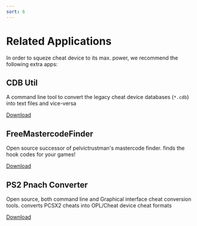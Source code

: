 ```yaml
---
sort: 6
---
```


# Related Applications

In order to squeze cheat device to its max. power, we recommend the following extra apps:

## CDB Util

A command line tool to convert the legacy cheat device databases (`*.cdb`) into text files and vice-versa

<a class="btn btn-outline" type="button" href="https://github.com/israpps/cdb-util/releases"> Download </a>


## FreeMastercodeFinder

Open source successor of pelvictrustman's mastercode finder. finds the hook codes for your games!

<a class="btn btn-outline" type="button" href="https://github.com/israpps/FreeMastercodeFinder/releases"> Download </a>


## PS2 Pnach Converter

Open source, both command line and Graphical interface cheat conversion tools. converts PCSX2 cheats into OPL/Cheat device cheat formats

<a class="btn btn-outline" type="button" href="https://github.com/israpps/PS2-pnach-converter/releases"> Download </a>

